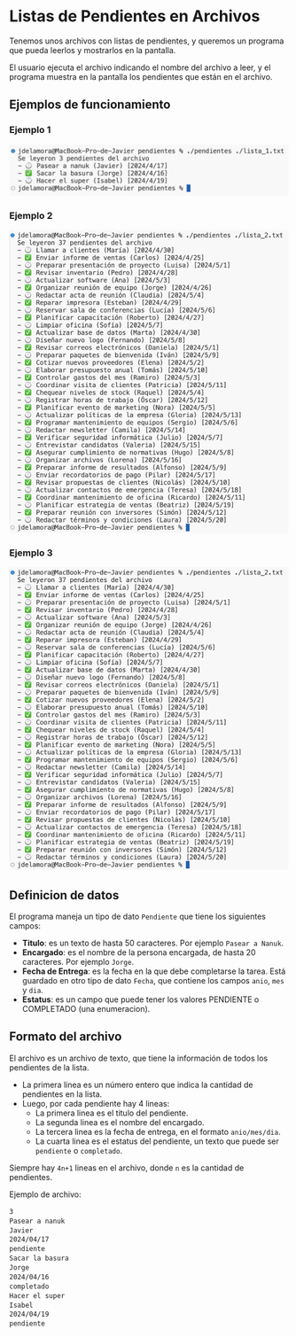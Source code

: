 # Listas de Pendientes en Archivos
Tenemos unos archivos con listas de pendientes, y queremos un programa que pueda leerlos y mostrarlos en la pantalla.

El usuario ejecuta el archivo indicando el nombre del archivo a leer, y el programa muestra en la pantalla los pendientes que están en el archivo.

## Ejemplos de funcionamiento
### Ejemplo 1
![Ejemplo 1](./imagenes/lista_1.png)

### Ejemplo 2
![Ejemplo 2](./imagenes/lista_2.png)

### Ejemplo 3
![Ejemplo 3](./imagenes/lista_3.png)

## Definicion de datos
El programa maneja un tipo de dato `Pendiente` que tiene los siguientes campos:
- **Titulo**: es un texto de hasta 50 caracteres. Por ejemplo `Pasear a Nanuk`.
- **Encargado**: es el nombre de la persona encargada, de hasta 20 caracteres. Por ejemplo `Jorge`.
- **Fecha de Entrega**: es la fecha en la que debe completarse la tarea. Está guardado en otro tipo de dato `Fecha`, que contiene los campos `anio`, `mes` y `dia`.
- **Estatus**: es un campo que puede tener los valores PENDIENTE o COMPLETADO (una enumeracion).

## Formato del archivo
El archivo es un archivo de texto, que tiene la información de todos los pendientes de la lista.

- La primera linea es un número entero que indica la cantidad de pendientes en la lista.
- Luego, por cada pendiente hay 4 lineas:
  - La primera linea es el titulo del pendiente.
  - La segunda linea es el nombre del encargado.
  - La tercera linea es la fecha de entrega, en el formato `anio/mes/dia`.
  - La cuarta linea es el estatus del pendiente, un texto que puede ser `pendiente` o `completado`.

Siempre hay `4n+1` lineas en el archivo, donde `n` es la cantidad de pendientes.

Ejemplo de archivo:
```txt
3
Pasear a nanuk
Javier
2024/04/17
pendiente
Sacar la basura
Jorge
2024/04/16
completado
Hacer el super
Isabel
2024/04/19
pendiente
```
